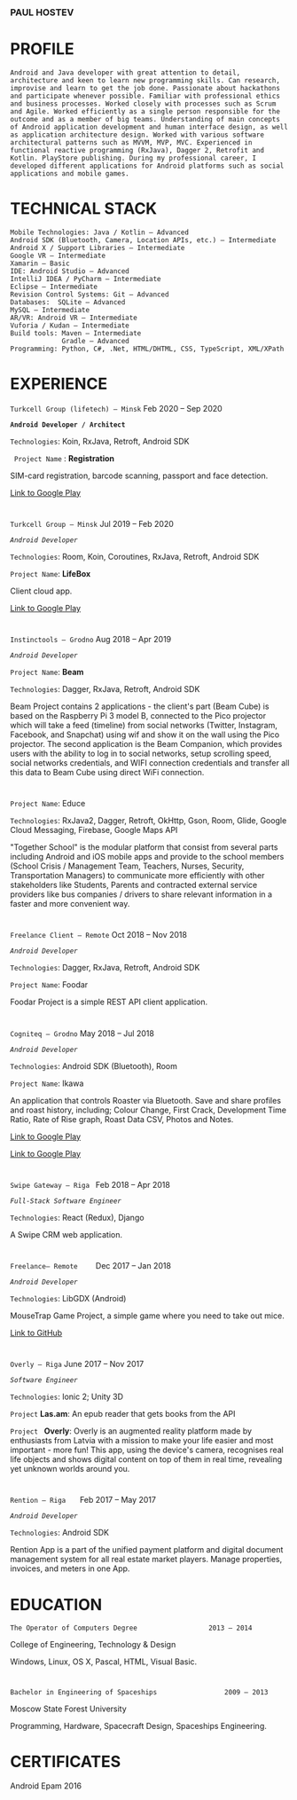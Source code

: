### PAUL HOSTEV
# PROFILE
`
Android and Java developer with great attention to detail, architecture and keen to learn new programming skills. Can research, improvise and learn to get the job done. Passionate about hackathons and participate whenever possible. Familiar with professional ethics and business processes. Worked closely with processes such as Scrum and Agile. Worked efficiently as a single person responsible for the outcome and as a member of big teams. Understanding of main concepts of Android application development and human interface design, as well as application architecture design. Worked with various software architectural patterns such as MVVM, MVP, MVC. Experienced in functional reactive programming (RxJava), Dagger 2, Retrofit and Kotlin. PlayStore publishing. During my professional career, I developed different applications for Android platforms such as social applications and mobile games.
`
# TECHNICAL STACK
```
Mobile Technologies: Java / Kotlin – Advanced
Android SDK (Bluetooth, Camera, Location APIs, etc.) – Intermediate
Android X / Support Libraries – Intermediate
Google VR – Intermediate
Xamarin – Basic 
IDE: Android Studio – Advanced
IntelliJ IDEA / PyCharm – Intermediate
Eclipse – Intermediate
Revision Control Systems: Git – Advanced
Databases:  SQLite – Advanced
MySQL – Intermediate
AR/VR: Android VR – Intermediate
Vuforia / Kudan – Intermediate
Build tools: Maven – Intermediate
             Gradle – Advanced
Programming: Python, C#, .Net, HTML/DHTML, CSS, TypeScript, XML/XPath
```
# EXPERIENCE

` Turkcell Group (lifetech) – Minsk `			Feb 2020 – Sep 2020

**` Android Developer / Architect `**

` Technologies `: Koin, RxJava, Retroft, Android SDK

` Project Name` : **Registration**

SIM-card registration, barcode scanning, passport and face detection. 

[Link to Google Play](https://play.google.com/store/apps/details?id=by.com.life.facesim)
#


` Turkcell Group – Minsk `					Jul 2019 – Feb 2020

*` Android Developer `*		

` Technologies `: Room, Koin, Coroutines, RxJava, Retroft, Android SDK

` Project Name `: **LifeBox**

Client cloud app. 

[Link to Google Play](https://play.google.com/store/apps/details?id=tr.com.turkcell.akillidepo)
#


` Instinctools – Grodno	`				Aug 2018 – Apr 2019

*` Android Developer `*

` Project Name `: **Beam**

` Technologies `: Dagger, RxJava, Retroft, Android SDK

Beam Project contains 2 applications - the client's part (Beam Cube) is based on the Raspberry Pi 3 model B, connected to the Pico projector which will take a feed (timeline) from social networks (Twitter, Instagram, Facebook, and Snapchat) using wif and show it on the wall using the Pico projector. The second application is the Beam Companion, which provides users with the ability to log in to social networks, setup scrolling speed, social networks credentials, and WIFI connection credentials and transfer all this data to Beam Cube using direct WiFi connection.
#


` Project Name `: Educe

` Technologies `: RxJava2, Dagger, Retroft, OkHttp, Gson, Room, Glide, Google Cloud Messaging, Firebase, Google Maps API

"Together School" is the modular platform that consist from several parts including Android and iOS mobile apps and provide to the school members (School Crisis / Management Team, Teachers, Nurses, Security, Transportation Managers) to communicate more efficiently with other stakeholders like Students, Parents and contracted external service providers like bus companies / drivers to share relevant information in a faster and more convenient way.
#


` Freelance Client – Remote	`			Oct 2018 – Nov 2018 

*` Android Developer `*

` Technologies `: Dagger, RxJava, Retroft, Android SDK

` Project Name `: Foodar

Foodar Project is a simple REST API client application.
#


` Cogniteq – Grodno	`				May 2018 – Jul 2018 

*` Android Developer `*

` Technologies `: Android SDK (Bluetooth), Room

` Project Name `: Ikawa

An application that controls Roaster via Bluetooth. Save and share profiles and roast history, including; Colour Change, First Crack, Development Time Ratio, Rate of Rise graph, Roast Data CSV, Photos and Notes.

[Link to Google Play](https://play.google.com/store/apps/details?id=com.ikawacoffee.ikawapp&hl=ru)

[Link to Google Play](https://play.google.com/store/apps/details?id=com.ikawacoffee.ikawahome&hl=ru)
#


` Swipe Gateway – Riga	`				Feb 2018 – Apr 2018 

*` Full-Stack Software Engineer `*

` Technologies `: React (Redux), Django

A Swipe CRM web application.
#


` Freelance– Remote		`			Dec 2017 – Jan 2018 

*` Android Developer `*

` Technologies `: LibGDX (Android)

MouseTrap Game Project, a simple game where you need to take out mice.

[Link to GitHub](https://github.com/PaulHost/mousetrap)
#


` Overly – Riga	`					June 2017 – Nov 2017 

*` Software Engineer `*

` Technologies `: Ionic 2; Unity 3D

` Project ` **Las.am**: An epub reader that gets books from the API

`Project ` **Overly**: Overly is an augmented reality platform made by enthusiasts from Latvia with a mission to make your life easier and most important - more fun! This app, using the device's camera, recognises real life objects and shows digital content on top of them in real time, revealing yet unknown worlds around you.
#


` Rention – Riga	`					Feb 2017 – May 2017

*` Android Developer `*	

` Technologies `: Android SDK

Rention App is a part of the unified payment platform and digital document management system for all real estate market players. Manage properties, invoices, and meters in one App.


# EDUCATION 

` The Operator of Computers Degree					2013 – 2014 `

College of Engineering, Technology & Design	

Windows, Linux, OS X, Pascal, HTML, Visual Basic.
#


` Bachelor in Engineering of Spaceships					2009 – 2013 `

Moscow State Forest University

Programming, Hardware, Spacecraft Design, Spaceships Engineering. 

# CERTIFICATES
Android Epam		2016 
